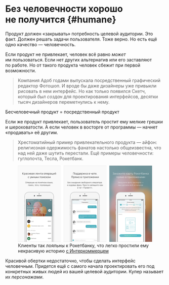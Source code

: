 # Без человечности хорошо не&nbsp;получится {#humane}

Продукт должен &laquo;закрывать&raquo; потребность целевой аудитории. Это факт. Должен решать задачи пользователя. Тоже верно. Но&nbsp;есть ещё одно качество&nbsp;&mdash; человечность.

Если продукт не&nbsp;привлекает, человек всё равно *может* им&nbsp;пользоваться. Если нет других альтернатив или его заставляют по&nbsp;работе. Но&nbsp;от&nbsp;такого продукта человек сбежит при первой возможности.

> Компания Адоб годами выпускала посредственный графический редактор Фотошоп. И&nbsp;вроде&nbsp;бы даже дизайнеры уже привыкли рисовать в&nbsp;нем интерфейс. Но&nbsp;как только появился Скетч, который *был создан* для проектирования интерфейсов, десятки тысяч дизайнеров переметнулись к&nbsp;нему.

<p class="big">Бесчеловечный продукт = посредственный продукт</p>

Если&nbsp;же продукт привлекает, пользователь простит ему мелкие грешки и&nbsp;шероховатости. А&nbsp;если человек в&nbsp;восторге от&nbsp;программы&nbsp;&mdash; начнет &laquo;продавать&raquo; её&nbsp;другим.

> Хрестоматийный пример привлекательного продукта&nbsp;&mdash; айфон: религиозная одержимость фанатов настолько общеизвестна, что над ней даже шутить перестали. Ещё примеры человечности: гуглопочта, Тесла, Рокетбанк.

<figure class="image">
    <img alt="Рокетбанк" src="images/asylum-rocket.png">
    <figcaption>Клиенты так лояльны к&nbsp;Рокетбанку, что легко простили ему некрасивую историю <a href="https://vc.ru/p/rocket-situation">с&nbsp;Интеркоммерцем</a></figcaption>
</figure>

Красивой обертки недостаточно, чтобы сделать интерфейс человечным. Придется ещё с&nbsp;самого начала проектировать его под конкретных живых людей из&nbsp;вашей целевой аудитории. Купер называет их&nbsp;*персонажами*.
